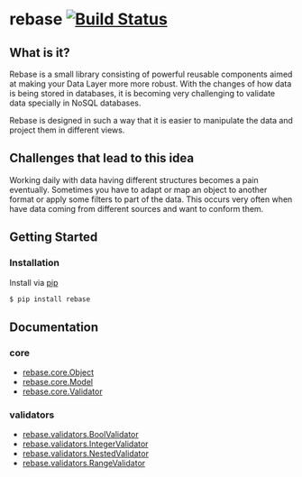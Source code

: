 # rebase [![Build Status](https://travis-ci.org/trivago/rebase.svg?branch=master)](https://travis-ci.org/trivago/rebase)


## What is it?
Rebase is a small library consisting of powerful reusable components aimed at making your Data Layer more more robust. With the changes of how data is being stored in databases, it is becoming very challenging to validate data specially in NoSQL databases.

Rebase is designed in such a way that it is easier to manipulate the data and project them in different views.


## Challenges that lead to this idea
Working daily with data having different structures becomes a pain eventually. Sometimes you have to adapt or map an object to another format or apply some filters to part of the data. This occurs very often when have data coming from different sources and want to conform them.

## Getting Started

### Installation
Install via [pip](http://www.pip-installer.org/)
```bash
$ pip install rebase
```

## Documentation

### core
 - [rebase.core.Object](docs/core/object.md)
 - [rebase.core.Model](docs/core/model.md)
 - [rebase.core.Validator](docs/core/validator.md)
### validators
 - [rebase.validators.BoolValidator](docs/validators/bool_validator.md)
 - [rebase.validators.IntegerValidator](docs/validators/integer_validator.md)
 - [rebase.validators.NestedValidator](docs/validators/nested_validator.md)
 - [rebase.validators.RangeValidator](docs/validators/range_validator.md)
